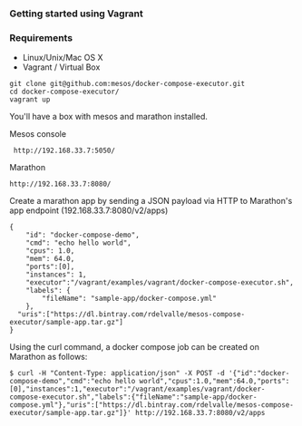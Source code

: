 ### Getting started using Vagrant

### Requirements
 - Linux/Unix/Mac OS X 
 - Vagrant / Virtual Box

```
git clone git@github.com:mesos/docker-compose-executor.git
cd docker-compose-executor/
vagrant up
```
You'll have a box with mesos and marathon installed. 

Mesos console
```
 http://192.168.33.7:5050/
```

Marathon
```
http://192.168.33.7:8080/
```

Create a marathon app by sending a JSON payload via HTTP to Marathon's app endpoint (192.168.33.7:8080/v2/apps)

```
{
    "id": "docker-compose-demo",
    "cmd": "echo hello world",
    "cpus": 1.0,
    "mem": 64.0,
    "ports":[0],
    "instances": 1,
    "executor":"/vagrant/examples/vagrant/docker-compose-executor.sh",
  	"labels": {
        "fileName": "sample-app/docker-compose.yml"
    },
  "uris":["https://dl.bintray.com/rdelvalle/mesos-compose-executor/sample-app.tar.gz"]
}
```

Using the curl command, a docker compose job can be created on Marathon as follows:
```
$ curl -H "Content-Type: application/json" -X POST -d '{"id":"docker-compose-demo","cmd":"echo hello world","cpus":1.0,"mem":64.0,"ports":[0],"instances":1,"executor":"/vagrant/examples/vagrant/docker-compose-executor.sh","labels":{"fileName":"sample-app/docker-compose.yml"},"uris":["https://dl.bintray.com/rdelvalle/mesos-compose-executor/sample-app.tar.gz"]}' http://192.168.33.7:8080/v2/apps
```

